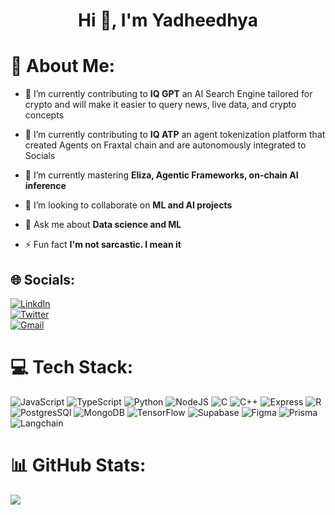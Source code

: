 <h1 align="center">Hi 👋, I'm Yadheedhya</h1>

# 💫 About Me:

- 🔭 I’m currently contributing to **IQ GPT** an AI Search Engine tailored for crypto and will make it easier to query news, live data, and crypto concepts
  
- 🔭 I’m currently contributing to **IQ ATP** an agent tokenization platform that created Agents on Fraxtal chain and are autonomously integrated to Socials

- 🌱 I’m currently mastering **Eliza, Agentic Frameworks, on-chain AI inference**

- 👯 I’m looking to collaborate on **ML and AI projects**

- 💬 Ask me about **Data science and ML**

- ⚡ Fun fact **I'm not sarcastic. I mean it**

## 🌐 Socials:

[![LinkdIn](https://img.shields.io/badge/LinkedIn-0077B5?style=for-the-badge&logo=linkedin&logoColor=white)](https://www.linkedin.com/in/yadheedhya-i-64b153191/) <br> [![Twitter](https://img.shields.io/badge/Twitter-%231DA1F2.svg?logo=Twitter&logoColor=white)](https://twitter.com/yadheedhya)<br> [![Gmail](https://img.shields.io/badge/Gmail-D14836?style=for-the-badge&logo=gmail&logoColor=white)](Sidharthkapoor.100@gmail.com)

# 💻 Tech Stack:

![JavaScript](https://img.shields.io/badge/javascript-%23323330.svg?style=for-the-badge&logo=javascript&logoColor=%23F7DF1E) ![TypeScript](https://img.shields.io/badge/TypeScript-007ACC?style=for-the-badge&logo=typescript&logoColor=white) ![Python](https://img.shields.io/badge/python-3670A0?style=for-the-badge&logo=python&logoColor=ffdd54) ![NodeJS](https://img.shields.io/badge/node.js-6DA55F?style=for-the-badge&logo=node.js&logoColor=white) ![C](https://img.shields.io/badge/C-00599C?style=for-the-badge&logo=c&logoColor=white) ![C++](https://img.shields.io/badge/C%2B%2B-00599C?style=for-the-badge&logo=c%2B%2B&logoColor=white) ![Express](https://img.shields.io/badge/Express.js-404D59?style=for-the-badge) ![R](https://img.shields.io/badge/R-276DC3?style=for-the-badge&logo=r&logoColor=white) ![PostgresSQl](https://img.shields.io/badge/PostgreSQL-316192?style=for-the-badge&logo=postgresql&logoColor=white) ![MongoDB](https://img.shields.io/badge/MongoDB-%234ea94b.svg?style=for-the-badge&logo=mongodb&logoColor=white) ![TensorFlow](https://img.shields.io/badge/TensorFlow-FF6F00?style=for-the-badge&logo=tensorflow&logoColor=white) ![Supabase](https://img.shields.io/badge/Supabase-181818?style=for-the-badge&logo=supabase&logoColor=white) ![Figma](https://img.shields.io/badge/Figma-F24E1E?style=for-the-badge&logo=figma&logoColor=white) ![Prisma](https://img.shields.io/badge/Prisma-3982CE?style=for-the-badge&logo=Prisma&logoColor=white) ![Langchain](https://img.shields.io/badge/Langchain-ADFF2F?style=for-the-badge&logo=Langchain&logoColor=white)


# 📊 GitHub Stats:

![](https://github-readme-streak-stats.herokuapp.com/?user=Yadheedhya06&theme=dark&hide_border=false)<br/>
